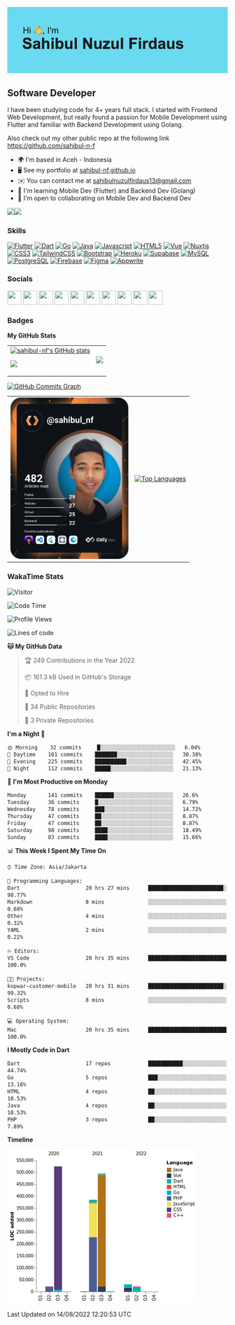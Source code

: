 <!-- Hi <img src="https://raw.githubusercontent.com/MartinHeinz/MartinHeinz/master/wave.gif" width="30px">, my name is Sahibul Nuzul Firdaus -->
<!-- ====================================== -->

![Header](https://github.com/sahibul-nf/sahibul-nf/blob/main/header.png)

Software Developer
-----------------

I have been studying code for 4+ years full stack. I started with Frontend Web Development, but really found a passion for Mobile Development using Flutter and familiar with Backend Development using Golang.

Also check out my other public repo at the following link <a href="https://github.com/sahibul-n-f">https://github.com/sahibul-n-f<a/>
<br/>
  
* 🌍  I'm based in Aceh - Indonesia
* 🖥️  See my portfolio at [sahibul-nf.github.io](http://sahibul-nf.github.io/)
* ✉️  You can contact me at [sahibulnuzulfirdaus13@gmail.com](mailto:sahibulnuzulfirdaus13@gmail.com)
* 🧠  I'm learning Mobile Dev (Flutter) and Backend Dev (Golang)
* 🤝  I'm open to collaborating on Mobile Dev and Backend Dev

<a href="https://www.twitter.com/sahibul_nf" target="_blank" rel="noreferrer"><img
src="https://img.shields.io/twitter/follow/sahibul_nf?logo=twitter&style=for-the-badge&color=0891b2&labelColor=1c1917"
/></a><a href="https://www.github.com/sahibul-nf" target="_blank" rel="noreferrer"><img
src="https://img.shields.io/github/followers/sahibul-nf?logo=github&style=for-the-badge&color=0891b2&labelColor=1c1917" /></a>

### Skills

<p align="left">
<a href="https://flutter.dev/" target="_blank" rel="noreferrer"><img src="https://raw.githubusercontent.com/danielcranney/readme-generator/main/public/icons/skills/flutter-colored.svg" width="36" height="36" alt="Flutter" /></a>
<a href="https://go.dev/doc/" target="_blank" rel="noreferrer"><img src="https://raw.githubusercontent.com/danielcranney/readme-generator/main/public/icons/skills/dart-colored.svg" width="36" height="36" alt="Dart" /></a>
<a href="https://go.dev/doc/" target="_blank" rel="noreferrer"><img src="https://raw.githubusercontent.com/danielcranney/readme-generator/main/public/icons/skills/go-colored.svg" width="36" height="36" alt="Go" /></a>
<a href="https://www.oracle.com/java/" target="_blank" rel="noreferrer"><img src="https://raw.githubusercontent.com/danielcranney/readme-generator/main/public/icons/skills/java-colored.svg" width="36" height="36" alt="Java" /></a>
<a href="https://developer.mozilla.org/en-US/docs/Web/JavaScript" target="_blank" rel="noreferrer"><img src="https://raw.githubusercontent.com/danielcranney/readme-generator/main/public/icons/skills/javascript-colored.svg" width="36" height="36" alt="Javascript" /></a>
<a href="https://developer.mozilla.org/en-US/docs/Glossary/HTML5" target="_blank" rel="noreferrer"><img src="https://raw.githubusercontent.com/danielcranney/readme-generator/main/public/icons/skills/html5-colored.svg" width="36" height="36" alt="HTML5" /></a>
<a href="https://vuejs.org/" target="_blank" rel="noreferrer"><img src="https://raw.githubusercontent.com/danielcranney/readme-generator/main/public/icons/skills/vuejs-colored.svg" width="36" height="36" alt="Vue" /></a>
<a href="https://nuxtjs.org/" target="_blank" rel="noreferrer"><img src="https://raw.githubusercontent.com/danielcranney/readme-generator/main/public/icons/skills/nuxtjs-colored.svg" width="36" height="36" alt="Nuxtjs" /></a>
<a href="https://www.w3.org/TR/CSS/#css" target="_blank" rel="noreferrer"><img src="https://raw.githubusercontent.com/danielcranney/readme-generator/main/public/icons/skills/css3-colored.svg" width="36" height="36" alt="CSS3" /></a>
<a href="https://tailwindcss.com/" target="_blank" rel="noreferrer"><img src="https://raw.githubusercontent.com/danielcranney/readme-generator/main/public/icons/skills/tailwindcss-colored.svg" width="36" height="36" alt="TailwindCSS" /></a>
<a href="https://getbootstrap.com/" target="_blank" rel="noreferrer"><img src="https://raw.githubusercontent.com/danielcranney/readme-generator/main/public/icons/skills/bootstrap-colored.svg" width="36" height="36" alt="Bootstrap" /></a>
<a href="https://www.heroku.com/" target="_blank" rel="noreferrer"><img src="https://raw.githubusercontent.com/danielcranney/readme-generator/main/public/icons/skills/heroku-colored.svg" width="36" height="36" alt="Heroku" /></a>
<a href="https://supabase.io/" target="_blank" rel="noreferrer"><img src="https://raw.githubusercontent.com/danielcranney/readme-generator/main/public/icons/skills/supabase-colored.svg" width="36" height="36" alt="Supabase" /></a>
<a href="https://www.mysql.com/" target="_blank" rel="noreferrer"><img src="https://raw.githubusercontent.com/danielcranney/readme-generator/main/public/icons/skills/mysql-colored.svg" width="36" height="36" alt="MySQL" /></a>
<a href="https://www.postgresql.org/" target="_blank" rel="noreferrer"><img src="https://raw.githubusercontent.com/danielcranney/readme-generator/main/public/icons/skills/postgresql-colored.svg" width="36" height="36" alt="PostgreSQL" /></a>
<a href="https://firebase.google.com/" target="_blank" rel="noreferrer"><img src="https://raw.githubusercontent.com/danielcranney/readme-generator/main/public/icons/skills/firebase-colored.svg" width="36" height="36" alt="Firebase" /></a>
<a href="https://www.figma.com/" target="_blank" rel="noreferrer"><img src="https://raw.githubusercontent.com/danielcranney/readme-generator/main/public/icons/skills/figma-colored.svg" width="36" height="36" alt="Figma" /></a>
<a href="https://appwrite.io/" target="_blank" rel="noreferrer"><img src="https://raw.githubusercontent.com/danielcranney/readme-generator/main/public/icons/skills/appwrite-colored.svg" width="36" height="36" alt="Appwrite" /></a>
</p>

### Socials

<p align="left"> <a href="https://www.dev.to/sahibul_nf" target="_blank" rel="noreferrer"><img src="https://raw.githubusercontent.com/danielcranney/readme-generator/main/public/icons/socials/devdotto.svg" width="32" height="32" /></a> <a href="https://www.dribbble.com/sahibul_nf" target="_blank" rel="noreferrer"><img src="https://raw.githubusercontent.com/danielcranney/readme-generator/main/public/icons/socials/dribbble.svg" width="32" height="32" /></a> <a href="https://www.facebook.com/sahibul.nuzul.firdaus" target="_blank" rel="noreferrer"><img src="https://raw.githubusercontent.com/danielcranney/readme-generator/main/public/icons/socials/facebook.svg" width="32" height="32" /></a> <a href="https://www.github.com/sahibul-nf" target="_blank" rel="noreferrer"><img src="https://raw.githubusercontent.com/danielcranney/readme-generator/main/public/icons/socials/github.svg" width="32" height="32" /></a> <a href="http://www.instagram.com/sahibul_nf" target="_blank" rel="noreferrer"><img src="https://raw.githubusercontent.com/danielcranney/readme-generator/main/public/icons/socials/instagram.svg" width="32" height="32" /></a> <a href="https://www.linkedin.com/in/sahibul-nf" target="_blank" rel="noreferrer"><img src="https://raw.githubusercontent.com/danielcranney/readme-generator/main/public/icons/socials/linkedin.svg" width="32" height="32" /></a> <a href="https://www.polywork.com/sahibulnf" target="_blank" rel="noreferrer"><img src="https://raw.githubusercontent.com/danielcranney/readme-generator/main/public/icons/socials/polywork.svg" width="32" height="32" /></a> <a href="http://www.medium.com/@sahibul_nf" target="_blank" rel="noreferrer"><img src="https://raw.githubusercontent.com/danielcranney/readme-generator/main/public/icons/socials/medium.svg" width="32" height="32" /></a> <a href="https://www.twitter.com/sahibul_nf" target="_blank" rel="noreferrer"><img src="https://raw.githubusercontent.com/danielcranney/readme-generator/main/public/icons/socials/twitter.svg" width="32" height="32" /></a> <a href="https://www.youtube.com/channel/UCdWVhgD6M7D5DhwT0jfFITw" target="_blank" rel="noreferrer"><img src="https://raw.githubusercontent.com/danielcranney/readme-generator/main/public/icons/socials/youtube.svg" width="32" height="32" /></a></p>

### Badges

<b>My GitHub Stats</b>

<table>
  <td>
    <a href="http://www.github.com/sahibul-nf"><img src="https://github-readme-stats.vercel.app/api?username=sahibul-nf&show_icons=true&hide=&count_private=true&title_color=0891b2&text_color=ffffff&icon_color=0891b2&bg_color=1c1917&hide_border=true&show_icons=true" alt="sahibul-nf's GitHub stats" /></a>

<a href="http://www.github.com/sahibul-nf"><img src="https://github-readme-streak-stats.herokuapp.com/?user=sahibul-nf&stroke=ffffff&background=1c1917&ring=0891b2&fire=0891b2&currStreakNum=ffffff&currStreakLabel=0891b2&sideNums=ffffff&sideLabels=ffffff&dates=ffffff&hide_border=true" /></a>
  </td>
  <td>
    <img src="https://github-readme-stats.vercel.app/api/wakatime?username=sahibul_nf" />
  </td>
</table>

<a href="http://www.github.com/sahibul-nf"><img src="https://activity-graph.herokuapp.com/graph?username=sahibul-nf&bg_color=1c1917&color=ffffff&line=0891b2&point=ffffff&area_color=1c1917&area=true&hide_border=true&custom_title=GitHub%20Commits%20Graph" alt="GitHub Commits Graph" /></a>

<table>
  <td>
<a href="https://app.daily.dev/sahibul_nf"><img src="https://github.com/sahibul-nf/sahibul-nf/blob/main/devcard.svg" width="270" alt="Sahibul Nuzul Firdaus's Dev Card"/></a>
  </td>
  <td>
<a href="https://github.com/sahibul-nf" align="left"><img src="https://github-readme-stats.vercel.app/api/top-langs/?username=sahibul-nf&langs_count=5&title_color=0891b2&text_color=ffffff&icon_color=0891b2&bg_color=1c1917&hide_border=true&locale=en&hide=html,blade,css,cmake&custom_title=Top%20%Languages" alt="Top Languages" /></a>
  </td>
</table>
  
  
### WakaTime Stats
  
![Visitor](https://komarev.com/ghpvc/?username=sahibul-nf&label=Visitors+Count&color=brightgreen)

<!--START_SECTION:waka-->
![Code Time](http://img.shields.io/badge/Code%20Time-658%20hrs%207%20mins-blue)

![Profile Views](http://img.shields.io/badge/Profile%20Views-0-blue)

![Lines of code](https://img.shields.io/badge/From%20Hello%20World%20I%27ve%20Written-1%20Million%20lines%20of%20code-blue)

**🐱 My GitHub Data** 

> 🏆 249 Contributions in the Year 2022
 > 
> 📦 161.3 kB Used in GitHub's Storage 
 > 
> 💼 Opted to Hire
 > 
> 📜 34 Public Repositories 
 > 
> 🔑 3 Private Repositories  
 > 
**I'm a Night 🦉** 

```text
🌞 Morning    32 commits     █░░░░░░░░░░░░░░░░░░░░░░░░   6.04% 
🌆 Daytime    161 commits    ███████░░░░░░░░░░░░░░░░░░   30.38% 
🌃 Evening    225 commits    ██████████░░░░░░░░░░░░░░░   42.45% 
🌙 Night      112 commits    █████░░░░░░░░░░░░░░░░░░░░   21.13%

```
📅 **I'm Most Productive on Monday** 

```text
Monday       141 commits    ██████░░░░░░░░░░░░░░░░░░░   26.6% 
Tuesday      36 commits     █░░░░░░░░░░░░░░░░░░░░░░░░   6.79% 
Wednesday    78 commits     ███░░░░░░░░░░░░░░░░░░░░░░   14.72% 
Thursday     47 commits     ██░░░░░░░░░░░░░░░░░░░░░░░   8.87% 
Friday       47 commits     ██░░░░░░░░░░░░░░░░░░░░░░░   8.87% 
Saturday     98 commits     ████░░░░░░░░░░░░░░░░░░░░░   18.49% 
Sunday       83 commits     ████░░░░░░░░░░░░░░░░░░░░░   15.66%

```


📊 **This Week I Spent My Time On** 

```text
⌚︎ Time Zone: Asia/Jakarta

💬 Programming Languages: 
Dart                     20 hrs 27 mins      ████████████████████████░   98.77% 
Markdown                 8 mins              ░░░░░░░░░░░░░░░░░░░░░░░░░   0.68% 
Other                    4 mins              ░░░░░░░░░░░░░░░░░░░░░░░░░   0.32% 
YAML                     2 mins              ░░░░░░░░░░░░░░░░░░░░░░░░░   0.22%

🔥 Editors: 
VS Code                  20 hrs 35 mins      █████████████████████████   100.0%

🐱‍💻 Projects: 
kopwar-customer-mobile   20 hrs 31 mins      ████████████████████████░   99.32% 
Scripts                  8 mins              ░░░░░░░░░░░░░░░░░░░░░░░░░   0.68%

💻 Operating System: 
Mac                      20 hrs 35 mins      █████████████████████████   100.0%

```

**I Mostly Code in Dart** 

```text
Dart                     17 repos            ███████████░░░░░░░░░░░░░░   44.74% 
Go                       5 repos             ███░░░░░░░░░░░░░░░░░░░░░░   13.16% 
HTML                     4 repos             ██░░░░░░░░░░░░░░░░░░░░░░░   10.53% 
Java                     4 repos             ██░░░░░░░░░░░░░░░░░░░░░░░   10.53% 
PHP                      3 repos             ██░░░░░░░░░░░░░░░░░░░░░░░   7.89%

```


**Timeline**

![Chart not found](https://raw.githubusercontent.com/sahibul-nf/sahibul-nf/main/charts/bar_graph.png) 


 Last Updated on 14/08/2022 12:20:53 UTC
<!--END_SECTION:waka-->
